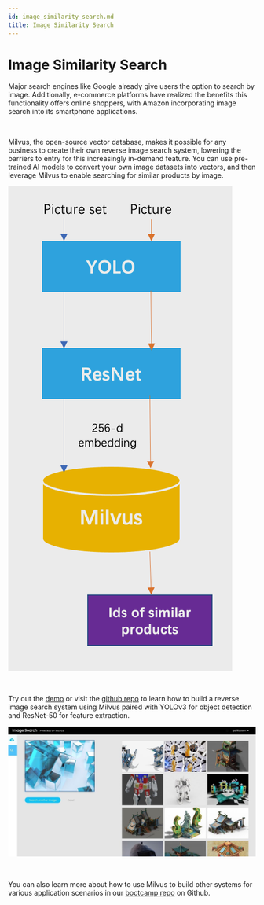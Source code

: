 ```yaml
---
id: image_similarity_search.md
title: Image Similarity Search
---
```


# Image Similarity Search 

Major search engines like Google already give users the option to search by image. Additionally, e-commerce platforms have realized the benefits this functionality offers online shoppers, with Amazon incorporating image search into its smartphone applications.

<br/>

Milvus, the open-source vector database, makes it possible for any business to create their own reverse image search system, lowering the barriers to entry for this increasingly in-demand feature. You can use pre-trained AI models to convert your own image datasets into vectors, and then leverage Milvus to enable searching for similar products by image.

![image_search](../../../assets/image_search.png)

<br/>

Try out the [demo](https://zilliz.com/milvus-demos/reverse-image-search) or visit the [github repo](https://github.com/milvus-io/bootcamp/tree/master/solutions/reverse_image_search) to learn how to build a reverse image search system using Milvus paired with YOLOv3 for object detection and ResNet-50 for feature extraction.

![image_search_demo](../../../assets/image_search_demo.jpeg)

<br/>

You can also learn more about how to use Milvus to build other systems for various application scenarios in our [bootcamp repo](https://github.com/milvus-io/bootcamp) on Github.